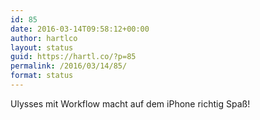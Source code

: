 ```yaml
---
id: 85
date: 2016-03-14T09:58:12+00:00
author: hartlco
layout: status
guid: https://hartl.co/?p=85
permalink: /2016/03/14/85/
format: status
---
```

Ulysses mit Workflow macht auf dem iPhone richtig Spaß!